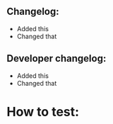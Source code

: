 <!--
A basic changelog, goes to patch notes of the next version, so should be as short and informative as possible.
-->
## Changelog:
- Added this
- Changed that

<!--
A changelog where you can describe more complicated things to other developers and testers.
-->
## Developer changelog:
- Added this
- Changed that

<!--
If you need to explain something to testers. Otherwise, delete this part.
-->
# How to test:
